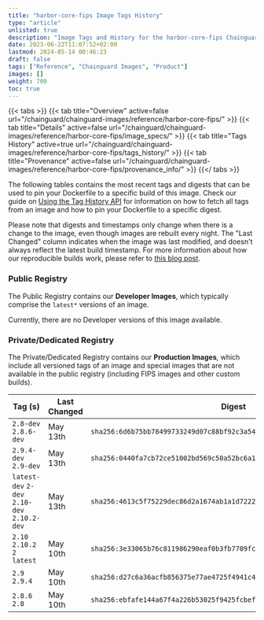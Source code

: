 ```yaml
---
title: "harbor-core-fips Image Tags History"
type: "article"
unlisted: true
description: "Image Tags and History for the harbor-core-fips Chainguard Image"
date: 2023-06-22T11:07:52+02:00
lastmod: 2024-05-14 00:46:23
draft: false
tags: ["Reference", "Chainguard Images", "Product"]
images: []
weight: 700
toc: true
---
```


{{< tabs >}}
{{< tab title="Overview" active=false url="/chainguard/chainguard-images/reference/harbor-core-fips/" >}}
{{< tab title="Details" active=false url="/chainguard/chainguard-images/reference/harbor-core-fips/image_specs/" >}}
{{< tab title="Tags History" active=true url="/chainguard/chainguard-images/reference/harbor-core-fips/tags_history/" >}}
{{< tab title="Provenance" active=false url="/chainguard/chainguard-images/reference/harbor-core-fips/provenance_info/" >}}
{{</ tabs >}}

The following tables contains the most recent tags and digests that can be used to pin your Dockerfile to a specific build of this image. Check our guide on [Using the Tag History API](/chainguard/chainguard-images/using-the-tag-history-api/) for information on how to fetch all tags from an image and how to pin your Dockerfile to a specific digest.

Please note that digests and timestamps only change when there is a change to the image, even though images are rebuilt every night. The "Last Changed" column indicates when the image was last modified, and doesn't always reflect the latest build timestamp. For more information about how our reproducible builds work, please refer to [this blog post](https://www.chainguard.dev/unchained/reproducing-chainguards-reproducible-image-builds).

### Public Registry
The Public Registry contains our **Developer Images**, which typically comprise the `latest*` versions of an image.

Currently, there are no Developer versions of this image available.

### Private/Dedicated Registry
The Private/Dedicated Registry contains our **Production Images**, which include all versioned tags of an image and special images that are not available in the public registry (including FIPS images and other custom builds).

| Tag (s)                                       | Last Changed | Digest                                                                    |
|-----------------------------------------------|--------------|---------------------------------------------------------------------------|
|  `2.8-dev` `2.8.6-dev`                        | May 13th     | `sha256:6d6b75bb78499733249d07c88bf92c3a54e9cdf534d9ccdb721dd2afa52ce5bf` |
|  `2.9.4-dev` `2.9-dev`                        | May 13th     | `sha256:0440fa7cb72ce51002bd569c50a52bc6a1807e786cc0448d66824b1170add53e` |
|  `latest-dev` `2-dev` `2.10-dev` `2.10.2-dev` | May 13th     | `sha256:4613c5f75229dec86d2a1674ab1a1d722222058f493029cdcc2764c9bd095ec3` |
|  `2.10` `2.10.2` `2` `latest`                 | May 10th     | `sha256:3e33065b76c811986290eaf0b3fb7709fc3e3922128a746b4f5a853abbe04d32` |
|  `2.9` `2.9.4`                                | May 10th     | `sha256:d27c6a36acfb856375e77ae4725f4941c4d6b5c4f2dbf9505791f0437f771dae` |
|  `2.8.6` `2.8`                                | May 10th     | `sha256:ebfafe144a67f4a226b53025f9425fcbef219cd4aa2c6ee7420583c22f89c127` |

